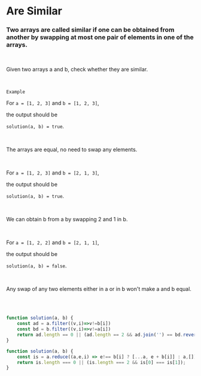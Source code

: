 # Are Similar

### Two arrays are called similar if one can be obtained from another by swapping at most one pair of elements in one of the arrays.

<br />

Given two arrays a and b, check whether they are similar.

<br />

`Example`

For `a = [1, 2, 3]` and `b = [1, 2, 3]`,

the output should be

`solution(a, b) = true`.

<br />

The arrays are equal, no need to swap any elements.

<br />

For `a = [1, 2, 3]` and `b = [2, 1, 3]`,

the output should be

`solution(a, b) = true`.

<br />

We can obtain b from a by swapping 2 and 1 in b.

<br />

For `a = [1, 2, 2]` and `b = [2, 1, 1]`,

the output should be

`solution(a, b) = false`.

<br />

Any swap of any two elements either in a or in b won't make a and b equal.

<br />

<br />


```javascript
function solution(a, b) {
    const ad = a.filter((v,i)=>v!=b[i])
    const bd = b.filter((v,i)=>v!=a[i])
    return ad.length == 0 || (ad.length == 2 && ad.join('') == bd.reverse().join(''))
}
```

```javascript
function solution(a, b) {
    const is = a.reduce((a,e,i) => e!== b[i] ? [...a, e + b[i]] : a,[]);
    return is.length === 0 || (is.length === 2 && is[0] === is[1]);
}
```

